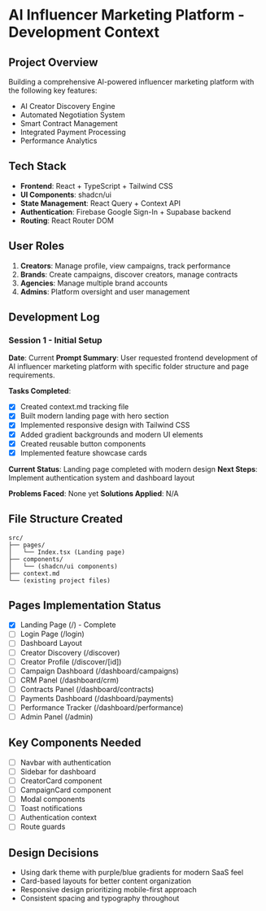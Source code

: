 
# AI Influencer Marketing Platform - Development Context

## Project Overview
Building a comprehensive AI-powered influencer marketing platform with the following key features:
- AI Creator Discovery Engine
- Automated Negotiation System
- Smart Contract Management
- Integrated Payment Processing
- Performance Analytics

## Tech Stack
- **Frontend**: React + TypeScript + Tailwind CSS
- **UI Components**: shadcn/ui
- **State Management**: React Query + Context API
- **Authentication**: Firebase Google Sign-In + Supabase backend
- **Routing**: React Router DOM

## User Roles
1. **Creators**: Manage profile, view campaigns, track performance
2. **Brands**: Create campaigns, discover creators, manage contracts
3. **Agencies**: Manage multiple brand accounts
4. **Admins**: Platform oversight and user management

## Development Log

### Session 1 - Initial Setup
**Date**: Current
**Prompt Summary**: User requested frontend development of AI influencer marketing platform with specific folder structure and page requirements.

**Tasks Completed**:
- [x] Created context.md tracking file
- [x] Built modern landing page with hero section
- [x] Implemented responsive design with Tailwind CSS
- [x] Added gradient backgrounds and modern UI elements
- [x] Created reusable button components
- [x] Implemented feature showcase cards

**Current Status**: Landing page completed with modern design
**Next Steps**: Implement authentication system and dashboard layout

**Problems Faced**: None yet
**Solutions Applied**: N/A

## File Structure Created
```
src/
├── pages/
│   └── Index.tsx (Landing page)
├── components/
│   └── (shadcn/ui components)
├── context.md
└── (existing project files)
```

## Pages Implementation Status
- [x] Landing Page (/) - Complete
- [ ] Login Page (/login)
- [ ] Dashboard Layout
- [ ] Creator Discovery (/discover)
- [ ] Creator Profile (/discover/[id])
- [ ] Campaign Dashboard (/dashboard/campaigns)
- [ ] CRM Panel (/dashboard/crm)
- [ ] Contracts Panel (/dashboard/contracts)
- [ ] Payments Dashboard (/dashboard/payments)
- [ ] Performance Tracker (/dashboard/performance)
- [ ] Admin Panel (/admin)

## Key Components Needed
- [ ] Navbar with authentication
- [ ] Sidebar for dashboard
- [ ] CreatorCard component
- [ ] CampaignCard component
- [ ] Modal components
- [ ] Toast notifications
- [ ] Authentication context
- [ ] Route guards

## Design Decisions
- Using dark theme with purple/blue gradients for modern SaaS feel
- Card-based layouts for better content organization
- Responsive design prioritizing mobile-first approach
- Consistent spacing and typography throughout

